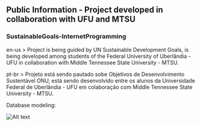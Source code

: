 ## Public Information - Project developed in collaboration with UFU and MTSU
### SustainableGoals-InternetProgramming
en-us > Project is being guided by UN Sustainable Development Goals, is being developed among students of the Federal University of Uberlândia - UFU in collaboration with Middle Tennessee State University - MTSU.

pt-br > Projeto está sendo pautado sobe Objetivos de Desenvolvimento Sustentável ONU, está sendo desenvolvido entre os alunos da Universidade Federal de Uberlândia - UFU em colaboração com Middle Tennessee State University - MTSU.   

Database modeling:

![Alt text](https://github.com/phRodovalho/public-information/blob/main/public_information_DER_vs2.PNG)
